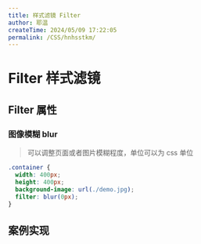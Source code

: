 ```yaml
---
title: 样式滤镜 Filter
author: 耶温
createTime: 2024/05/09 17:22:05
permalink: /CSS/hnhsstkm/
---
```

# Filter 样式滤镜

## Filter 属性

### 图像模糊 blur

> 可以调整页面或者图片模糊程度，单位可以为 css 单位

```css
.container {
  width: 400px;
  height: 400px;
  background-image: url(./demo.jpg);
  filter: blur(0px);
}
```
## 案例实现
